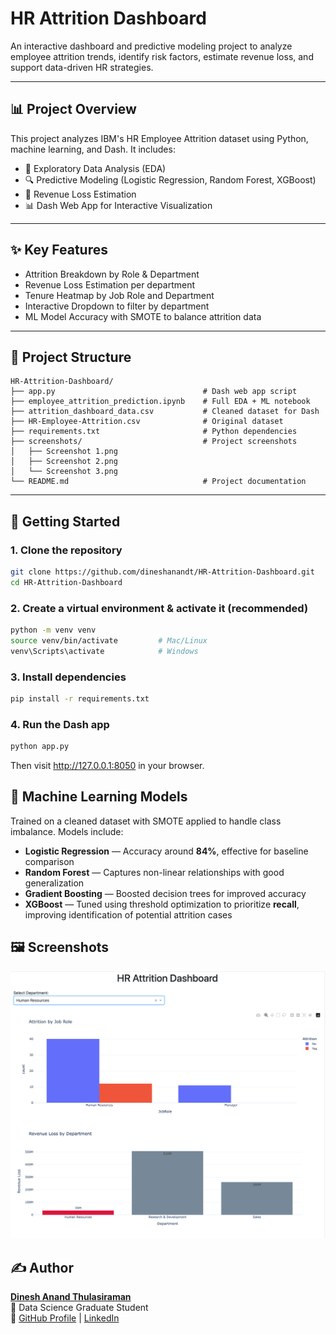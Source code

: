# HR Attrition Dashboard

An interactive dashboard and predictive modeling project to analyze employee attrition trends, identify risk factors, estimate revenue loss, and support data-driven HR strategies.

---

## 📊 Project Overview

This project analyzes IBM's HR Employee Attrition dataset using Python, machine learning, and Dash. It includes:

- 🧪 Exploratory Data Analysis (EDA)
- 🔍 Predictive Modeling (Logistic Regression, Random Forest, XGBoost)
- 💸 Revenue Loss Estimation
- 📊 Dash Web App for Interactive Visualization

---

## ✨ Key Features

- Attrition Breakdown by Role & Department  
- Revenue Loss Estimation per department  
- Tenure Heatmap by Job Role and Department  
- Interactive Dropdown to filter by department  
- ML Model Accuracy with SMOTE to balance attrition data  

---

## 📁 Project Structure

```
HR-Attrition-Dashboard/
├── app.py                                 # Dash web app script
├── employee_attrition_prediction.ipynb    # Full EDA + ML notebook
├── attrition_dashboard_data.csv           # Cleaned dataset for Dash
├── HR-Employee-Attrition.csv              # Original dataset
├── requirements.txt                       # Python dependencies
├── screenshots/                           # Project screenshots
│   ├── Screenshot 1.png
│   ├── Screenshot 2.png
│   └── Screenshot 3.png
└── README.md                              # Project documentation
```


---

## 🚀 Getting Started

### 1. Clone the repository
```bash
git clone https://github.com/dineshanandt/HR-Attrition-Dashboard.git
cd HR-Attrition-Dashboard
```

### 2. Create a virtual environment & activate it (recommended)
```bash
python -m venv venv
source venv/bin/activate         # Mac/Linux
venv\Scripts\activate            # Windows
```

### 3. Install dependencies
```bash
pip install -r requirements.txt
```

### 4. Run the Dash app
```bash
python app.py
```
Then visit http://127.0.0.1:8050 in your browser.

## 🧠 Machine Learning Models  
Trained on a cleaned dataset with SMOTE applied to handle class imbalance. Models include:

- **Logistic Regression** — Accuracy around **84%**, effective for baseline comparison  
- **Random Forest** — Captures non-linear relationships with good generalization  
- **Gradient Boosting** — Boosted decision trees for improved accuracy  
- **XGBoost** — Tuned using threshold optimization to prioritize **recall**, improving identification of potential attrition cases

## 🖼️ Screenshots
<p align="center">
  <img src="screenshots/Screenshot 2.png" width="700"><br>
</p>

## ✍️ Author

**[Dinesh Anand Thulasiraman](https://www.linkedin.com/in/dineshanandt/)**  
📍 Data Science Graduate Student  
🔗 [GitHub Profile](https://github.com/dineshanandt) | [LinkedIn](https://www.linkedin.com/in/dineshat/)
